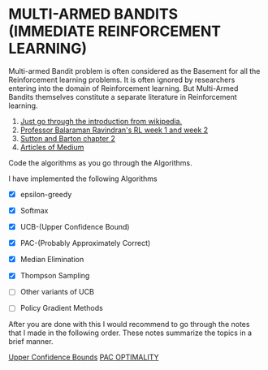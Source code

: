 # MULTI-ARMED BANDITS (IMMEDIATE REINFORCEMENT LEARNING)

Multi-armed Bandit problem is often considered as the Basement for all the Reinforcement learning problems. It is often ignored by researchers entering into the domain of Reinforcement learning. But Multi-Armed Bandits themselves constitute a separate literature in Reinforcement learning.

1. [Just go through the introduction from wikipedia.](https://en.wikipedia.org/wiki/Multi-armed_bandit) 
2. [Professor Balaraman Ravindran's RL week 1 and week 2](https://nptel.ac.in/courses/106106143/)  
3. [Sutton and Barton chapter 2](https://web.stanford.edu/class/psych209/Readings/SuttonBartoIPRLBook2ndEd.pdf)
4. [Articles of Medium](https://towardsdatascience.com/multi-armed-bandits-and-reinforcement-learning-dc9001dcb8da) 

Code the algorithms as you go through the Algorithms.

I have implemented the following Algorithms

- [x] epsilon-greedy 

- [x] Softmax

- [x]  UCB-(Upper Confidence Bound)

- [x] PAC-(Probably Approximately Correct)

- [x] Median Elimination

- [x] Thompson Sampling

- [ ] Other variants of UCB

- [ ] Policy Gradient Methods

After you are done with this I would recommend to go through the notes that I made in the following order. These notes summarize the topics in a brief manner.

[Upper Confidence Bounds](https://hackmd.io/Cwy1lsGdTziRDVx6Ig8csw?both)
[PAC OPTIMALITY](https://hackmd.io/HWBiILjkReaem5eMZnkaAg#MEDIAN-ELIMINATION-ALGORITHM)















